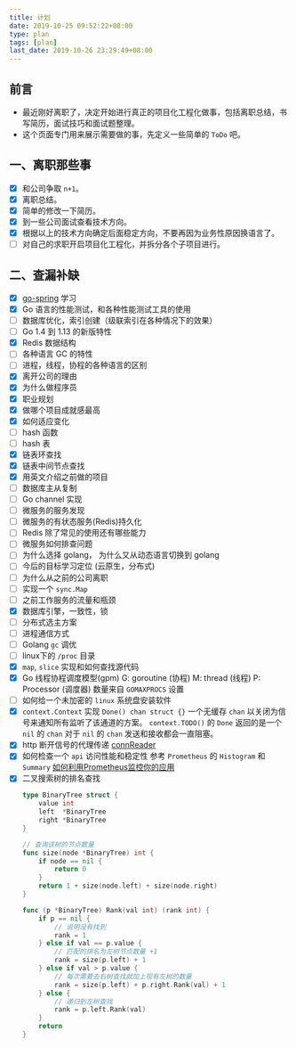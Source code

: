 ```yaml
---
title: 计划
date: 2019-10-25 09:52:22+08:00
type: plan
tags: [plan]
last_date: 2019-10-26 23:29:49+08:00
---
```


## 前言

- 最近刚好离职了，决定开始进行真正的项目化工程化做事，包括离职总结，书写简历，面试技巧和面试题整理。
- 这个页面专门用来展示需要做的事，先定义一些简单的 `ToDo` 吧。


## 一、离职那些事

- [x] 和公司争取 `n+1`。
- [x] 离职总结。
- [x] 简单的修改一下简历。
- [x] 到一些公司面试查看技术方向。
- [x] 根据以上的技术方向确定后面稳定方向，不要再因为业务性原因换语言了。
- [ ] 对自己的求职开启项目化工程化，并拆分各个子项目进行。

## 二、查漏补缺

- [x] [go-spring](https://github.com/go-spring/go-spring) 学习
- [x] Go 语言的性能测试，和各种性能测试工具的使用
- [ ] 数据库优化，索引创建（级联索引在各种情况下的效果）
- [ ] Go 1.4 到 1.13 的新版特性
- [x] Redis 数据结构
- [ ] 各种语言 GC 的特性
- [ ] 进程，线程，协程的各种语言的区别
- [x] 离开公司的理由
- [x] 为什么做程序员
- [x] 职业规划
- [x] 做哪个项目成就感最高
- [x] 如何适应变化
- [ ] hash 函数
- [ ] hash 表
- [x] 链表环查找
- [x] 链表中间节点查找
- [x] 用英文介绍之前做的项目
- [ ] 数据库主从复制
- [ ] Go channel 实现
- [ ] 微服务的服务发现
- [ ] 微服务的有状态服务(Redis)持久化
- [ ] Redis 除了常见的使用还有哪些能力
- [ ] 微服务如何排查问题
- [ ] 为什么选择 golang， 为什么又从动态语言切换到 golang
- [ ] 今后的目标学习定位 (云原生，分布式)
- [ ] 为什么从之前的公司离职
- [ ] 实现一个 `sync.Map`
- [ ] 之前工作服务的流量和瓶颈
- [x] 数据库引擎，一致性，锁
- [ ] 分布式选主方案
- [ ] 进程通信方式
- [ ] Golang `gc` 调优
- [ ] linux下的 `/proc` 目录
- [x] `map`, `slice` 实现和如何查找源代码
- [x] Go 线程协程调度模型(gpm)
    G: goroutine (协程)
    M: thread (线程)
    P: Processor (调度器) 数量来自 `GOMAXPROCS` 设置
- [ ] 如何给一个未加密的 `linux` 系统盘安装软件
- [x] `context.Context` 实现
    `Done() chan struct {}` 一个无缓存 `chan` 以关闭为信号来通知所有监听了该通道的方案。
    `context.TODO()` 的 `Done` 返回的是一个 `nil` 的 `chan` 对于 `nil` 的 `chan` 发送和接收都会一直阻塞。
- [x] http 断开信号的代理传递
    [connReader](https://github.com/golang/go/blob/release-branch.go1.14/src/net/http/server.go#L642-L798)
- [x] 如何检查一个 `api` 访问性能和稳定性
    参考 `Prometheus` 的 `Histogram` 和 `Summary` [如何利用Prometheus监控你的应用](https://www.cnblogs.com/YaoDD/p/11391316.html)
- [x] 二叉搜索树的排名查找
    ``` go
    type BinaryTree struct {
        value int
        left  *BinaryTree
        right *BinaryTree
    }

    // 查询该树的节点数量
    func size(node *BinaryTree) int {
        if node == nil {
            return 0
        }
        return 1 + size(node.left) + size(node.right)
    }

    func (p *BinaryTree) Rank(val int) (rank int) {
        if p == nil {
            // 说明没有找到
            rank = 1
        } else if val == p.value {
            // 匹配的排名为左树节点数量 +1
            rank = size(p.left) + 1
        } else if val > p.value {
            // 每次需要去右树查找就加上现有左树的数量
            rank = size(p.left) + p.right.Rank(val) + 1
        } else {
            // 递归到左树查找
            rank = p.left.Rank(val)
        }
        return
    }
    ```
